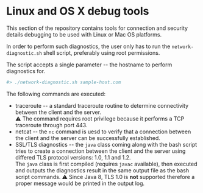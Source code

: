 Linux and OS X debug tools
==========================

This section of the repository contains tools for connection and security details debugging to be used with Linux or Mac OS platforms.

In order to perform such diagnostics, the user only has to run the `network-diagnostic.sh` shell script, preferably using root permissions.

The script accepts a single parameter -- the hostname to perform diagnostics for.

```bash
#> ./network-diagnostic.sh sample-host.com
```

The following commands are executed:
* traceroute -- a standard traceroute routine to determine connectivity between the client and the server.  
:warning: The command requires root privilege because it performs a TCP traceroute through port 443.
* netcat -- the `nc` command is uesd to verify that a connection between the client and the server can be successfully established.
* SSL/TLS diagnostics -- the `java` class coming along with the bash script tries to create a connection between the client and the server using differed TLS protocol versions: 1.0, 1.1 and 1.2.  
The `java` class is first compiled (requires `javac` available), then executed and outputs the diagnostics result in the same output file as the bash script commands.
:warning: Since Java 8, TLS 1.0 is **not** supported therefore a proper message would be printed in the output log.

